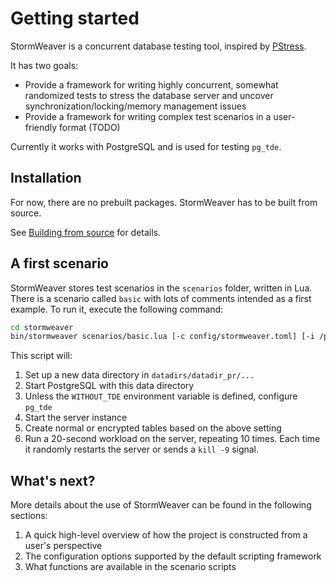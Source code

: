 # Getting started

StormWeaver is a concurrent database testing tool, inspired by [PStress](https://github.com/Percona-QA/pstress).

It has two goals:

* Provide a framework for writing highly concurrent, somewhat randomized tests to stress the database server and uncover synchronization/locking/memory management issues
* Provide a framework for writing complex test scenarios in a user-friendly format (TODO)

Currently it works with PostgreSQL and is used for testing `pg_tde`.

## Installation

For now, there are no prebuilt packages. StormWeaver has to be built from source.

See [Building from source](building.md) for details.

## A first scenario

StormWeaver stores test scenarios in the `scenarios` folder, written in Lua.
There is a scenario called `basic` with lots of comments intended as a first example.
To run it, execute the following command:

```bash
cd stormweaver
bin/stormweaver scenarios/basic.lua [-c config/stormweaver.toml] [-i /path/to/the/pg/folder/] [scenario specific arguments...]
```

This script will:

1. Set up a new data directory in `datadirs/datadir_pr/...`
2. Start PostgreSQL with this data directory
3. Unless the `WITHOUT_TDE` environment variable is defined, configure `pg_tde`
4. Start the server instance
5. Create normal or encrypted tables based on the above setting
6. Run a 20-second workload on the server, repeating 10 times.
   Each time it randomly restarts the server or sends a `kill -9` signal.

## What's next?

More details about the use of StormWeaver can be found in the following sections:

1. A quick high-level overview of how the project is constructed from a user's perspective
2. The configuration options supported by the default scripting framework
3. What functions are available in the scenario scripts
